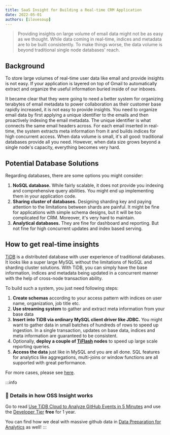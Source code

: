 ```yaml
---
title: SaaS Insight for Building a Real-time CRM Application
date: 2022-05-01
authors: [ilovesoup]
---
```


> Providing insights on large volume of email data might not be as easy as we thought. While data coming in real-time, indices and metadata are to be built consistently. To make things worse, the data volume is beyond traditional single node databases' reach.

## Background

To store large volumes of real-time user data like email and provide insights is not easy. If your application is layered on top of Gmail to automatically extract and organize the useful information buried inside of our inboxes.

 It became clear that they were going to need a better system for organizing terabytes of email metadata to power collaboration as their customer base rapidly increased, it is not easy to provide insights. You need to organize email data by first applying a unique identifier to the emails and then proactively indexing the email metadata. The unique identifier is what connects the same email headers across. For each email inserted in real-time, the system extracts meta information from it and builds indices for high concurrent access. When data volume is small, it's all good: traditional databases provide all you need. However, when data size grows beyond a single node's capacity, everything becomes very hard.

## Potential Database Solutions

Regarding databases, there are some options you might consider:

1. **NoSQL database.** While fairly scalable, it does not provide you indexing and comprehensive query abilities. You might end up implementing them in your application code.
2. **Sharing cluster of databases.** Designing sharding key and paying attention to the limitations between shards are painful. It might be fine for applications with simple schema designs, but it will be too complicated for CRM. Moreover, it's very hard to maintain.
3. **Analytical databases.** They are fine for dashboard and reporting. But not fine for high concurrent updates and index based serving.

## How to get real-time insights

[TiDB](https://docs.pingcap.com/tidb/stable/overview?utm_source=ossinsight) is a distributed database with user experience of traditional databases. It looks like a super large MySQL without the limitations of NoSQL and sharding cluster solutions. With TiDB, you can simply have the base information, indices and metadata being updated in a concurrent manner with the help of cross-node transaction ability. 

To build such a system, you just need following steps:

1. **Create schemas** according to your access pattern with indices on user name, organization, job title etc.
2. **Use streaming system** to gather and extract meta information from your base data
3. **Insert into TiDB via ordinary MySQL client driver like JDBC.** You might want to gather data in small batches of hundreds of rows to speed up ingestion. In a single transaction, updates on base data, indices and meta information are guaranteed to be consistent.
4. Optionally, **deploy a couple of [TiFlash](https://docs.pingcap.com/tidb/stable/tiflash-overview?utm_source=ossinsight) nodes** to speed up large scale reporting queries.
5. **Access the data** just like in MySQL and you are all done. SQL features for analytics like aggregations, multi-joins or window functions are all supported with great performance.

For more cases, please see [here](https://en.pingcap.com/customers/?utm_source=ossinsight).



:::info
### 🌟 Details in how OSS Insight works

Go to read [Use TiDB Cloud to Analyze GitHub Events in 5 Minutes](https://ossinsight.io/blog/try-it-yourself) and use the [Developer Tier](https://tidbcloud.com/signup?utm_source=ossinsight) **free** for 1 year.

You can find how we deal with massive github data in [Data Preparation for Analytics](https://ossinsight.io/blog/how-it-works) as well!
:::
